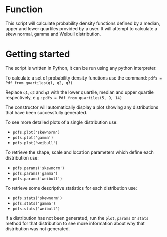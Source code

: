 # Function
This script will calculate probability density functions defined by a median, upper and lower quartiles provided by a user. It will attempt to calculate a skew normal, gamma and Weibull distribution.

# Getting started
The script is written in Python, it can be run using any python interpreter.

To calculate a set of probability density functions use the command: `pdfs = Pdf_from_quartiles(q1, q2, q3)`

Replace `q1`, `q2` and `q3` with the lower quartile, median and upper quartile respectively, e.g.: `pdfs = Pdf_from_quartiles(5, 9, 14)`

The constructor will automatically display a plot showing any distributions that have been successfully generated.

To see more detailed plots of a single distribution use:
* `pdfs.plot('skewnorm')`
* `pdfs.plot('gamma')`
* `pdfs.plot('weibull')`

To retrieve the shape, scale and location parameters which define each distribution use:
* `pdfs.params('skewnorm')`
* `pdfs.params('gamma')`
* `pdfs.params('weibull')`

To retrieve some descriptive statistics for each distribution use:
* `pdfs.stats('skewnorm')`
* `pdfs.stats('gamma')`
* `pdfs.stats('weibull')`

If a distribution has not been generated, run the `plot`, `params` or `stats` method for that distribution to see more information about why that distribution was not generated.